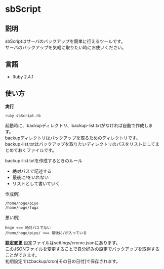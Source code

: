 # sbScript

## 説明
sbScriptはサーバのバックアップを簡単に行えるツールです。  
サーバのバックアップを気軽に取りたい時にお使いください。

## 言語
- Ruby 2.4.1

## 使い方
**実行**
```
ruby sbScript.rb
```
  
起動時に、backupディレクトリ、backup-list.txtがなければ自動で作成します。  
backupディレクトリはバックアップを取るためのディレクトリです。  
backup-list.txtはバックアップを取りたいディレクトリのパスをリストにしてまとめておくファイルです。  

backup-list.txtを作成するときのルール  
- 絶対パスで記述する
- 最後に/をいれない
- リストとして書いていく
 
作成例)
```
/home/hoge/piyo
/home/hoge/fuga
```

悪い例)
```
hoge <== 絶対パスでない
/home/hoge/piyo/ <== 最後に/が入っている
```
  
**設定変更**
設定ファイルはsettings/cronrc.jsonにあります。  
このJSONファイルを変更することで自分好みの設定でバックアップを取得することができます。  
初期設定ではbackup/cron[その日の日付]で保存されます。
